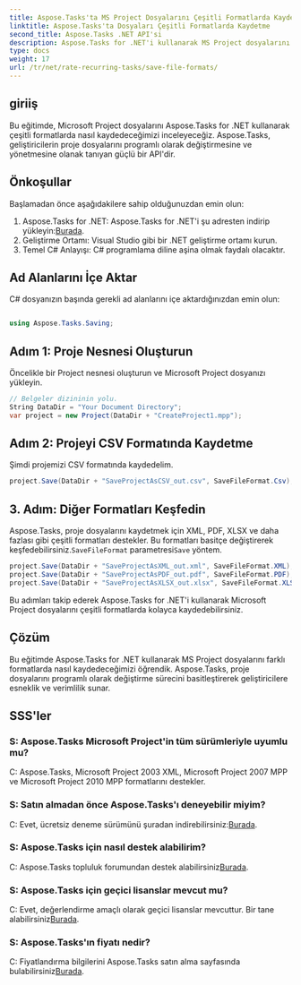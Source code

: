 ```yaml
---
title: Aspose.Tasks'ta MS Project Dosyalarını Çeşitli Formatlarda Kaydetme
linktitle: Aspose.Tasks'ta Dosyaları Çeşitli Formatlarda Kaydetme
second_title: Aspose.Tasks .NET API'si
description: Aspose.Tasks for .NET'i kullanarak MS Project dosyalarını çeşitli formatlarda nasıl kaydedeceğinizi öğrenin. Etkin proje yönetimi için kolay adımlar.
type: docs
weight: 17
url: /tr/net/rate-recurring-tasks/save-file-formats/
---
```

## giriiş
Bu eğitimde, Microsoft Project dosyalarını Aspose.Tasks for .NET kullanarak çeşitli formatlarda nasıl kaydedeceğimizi inceleyeceğiz. Aspose.Tasks, geliştiricilerin proje dosyalarını programlı olarak değiştirmesine ve yönetmesine olanak tanıyan güçlü bir API'dir.
## Önkoşullar
Başlamadan önce aşağıdakilere sahip olduğunuzdan emin olun:
1.  Aspose.Tasks for .NET: Aspose.Tasks for .NET'i şu adresten indirip yükleyin:[Burada](https://releases.aspose.com/tasks/net/).
2. Geliştirme Ortamı: Visual Studio gibi bir .NET geliştirme ortamı kurun.
3. Temel C# Anlayışı: C# programlama diline aşina olmak faydalı olacaktır.

## Ad Alanlarını İçe Aktar
C# dosyanızın başında gerekli ad alanlarını içe aktardığınızdan emin olun:
```csharp

using Aspose.Tasks.Saving;
```
## Adım 1: Proje Nesnesi Oluşturun
Öncelikle bir Project nesnesi oluşturun ve Microsoft Project dosyanızı yükleyin.
```csharp
// Belgeler dizininin yolu.
String DataDir = "Your Document Directory";
var project = new Project(DataDir + "CreateProject1.mpp");
```
## Adım 2: Projeyi CSV Formatında Kaydetme
Şimdi projemizi CSV formatında kaydedelim. 
```csharp
project.Save(DataDir + "SaveProjectAsCSV_out.csv", SaveFileFormat.Csv);
```
## 3. Adım: Diğer Formatları Keşfedin
 Aspose.Tasks, proje dosyalarını kaydetmek için XML, PDF, XLSX ve daha fazlası gibi çeşitli formatları destekler. Bu formatları basitçe değiştirerek keşfedebilirsiniz.`SaveFileFormat` parametresi`Save` yöntem.
```csharp
project.Save(DataDir + "SaveProjectAsXML_out.xml", SaveFileFormat.XML);
project.Save(DataDir + "SaveProjectAsPDF_out.pdf", SaveFileFormat.PDF);
project.Save(DataDir + "SaveProjectAsXLSX_out.xlsx", SaveFileFormat.XLSX);
```
Bu adımları takip ederek Aspose.Tasks for .NET'i kullanarak Microsoft Project dosyalarını çeşitli formatlarda kolayca kaydedebilirsiniz.

## Çözüm
Bu eğitimde Aspose.Tasks for .NET kullanarak MS Project dosyalarını farklı formatlarda nasıl kaydedeceğimizi öğrendik. Aspose.Tasks, proje dosyalarını programlı olarak değiştirme sürecini basitleştirerek geliştiricilere esneklik ve verimlilik sunar.
## SSS'ler
### S: Aspose.Tasks Microsoft Project'in tüm sürümleriyle uyumlu mu?
C: Aspose.Tasks, Microsoft Project 2003 XML, Microsoft Project 2007 MPP ve Microsoft Project 2010 MPP formatlarını destekler.
### S: Satın almadan önce Aspose.Tasks'ı deneyebilir miyim?
 C: Evet, ücretsiz deneme sürümünü şuradan indirebilirsiniz:[Burada](https://releases.aspose.com/).
### S: Aspose.Tasks için nasıl destek alabilirim?
C: Aspose.Tasks topluluk forumundan destek alabilirsiniz[Burada](https://forum.aspose.com/c/tasks/15).
### S: Aspose.Tasks için geçici lisanslar mevcut mu?
 C: Evet, değerlendirme amaçlı olarak geçici lisanslar mevcuttur. Bir tane alabilirsiniz[Burada](https://purchase.aspose.com/temporary-license/).
### S: Aspose.Tasks'ın fiyatı nedir?
 C: Fiyatlandırma bilgilerini Aspose.Tasks satın alma sayfasında bulabilirsiniz[Burada](https://purchase.aspose.com/buy).